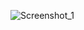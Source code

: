 
![Screenshot_1](https://github.com/GertKadiu/Pet-Task-MERN/assets/127664532/acd7feba-3edb-45e8-9a95-36abd89b1860)
